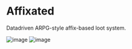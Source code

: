 # Affixated
Datadriven ARPG-style affix-based loot system.

![image](https://user-images.githubusercontent.com/6483477/228701307-d31fd03e-ed16-4360-a73e-05bfbfe86fa2.png)
![image](https://user-images.githubusercontent.com/6483477/228701315-041e66be-461f-4e6b-ab3c-f564206bf142.png)
